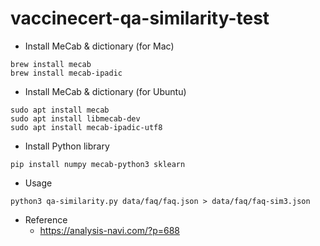 # vaccinecert-qa-similarity-test

- Install MeCab & dictionary (for Mac)

```sh:
brew install mecab
brew install mecab-ipadic
```

- Install MeCab & dictionary (for Ubuntu)

```sh:
sudo apt install mecab
sudo apt install libmecab-dev
sudo apt install mecab-ipadic-utf8
```

- Install Python library

```sh:
pip install numpy mecab-python3 sklearn
```

- Usage

```sh:
python3 qa-similarity.py data/faq/faq.json > data/faq/faq-sim3.json
```

- Reference
  - https://analysis-navi.com/?p=688